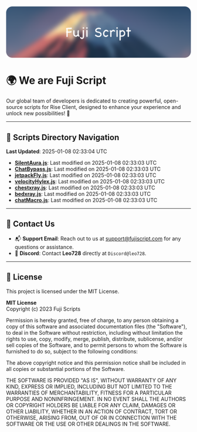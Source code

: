 ![Banner](.github/b.webp)

# 🌍 **We are Fuji Script**

Our global team of developers is dedicated to creating powerful, open-source scripts for Rise Client, designed to enhance your experience and unlock new possibilities! 🌟

---
<!-- SCRIPTS_NAVIGATION_START -->
## 📂 **Scripts Directory Navigation**

**Last Updated**: 2025-01-08 02:33:04 UTC

- **[SilentAura.js](scripts/SilentAura.js)**: Last modified on 2025-01-08 02:33:03 UTC
- **[ChatBypass.js](scripts/ChatBypass.js)**: Last modified on 2025-01-08 02:33:03 UTC
- **[jetpackFly.js](scripts/jetpackFly.js)**: Last modified on 2025-01-08 02:33:03 UTC
- **[velocityHylex.js](scripts/velocityHylex.js)**: Last modified on 2025-01-08 02:33:03 UTC
- **[chestxray.js](scripts/chestxray.js)**: Last modified on 2025-01-08 02:33:03 UTC
- **[bedxray.js](scripts/bedxray.js)**: Last modified on 2025-01-08 02:33:03 UTC
- **[chatMacro.js](scripts/chatMacro.js)**: Last modified on 2025-01-08 02:33:03 UTC

<!-- SCRIPTS_NAVIGATION_END -->

---

## 💬 **Contact Us**  
- 📬 **Support Email**: Reach out to us at [support@fujiscript.com](mailto:support@fujiscript.com) for any questions or assistance.  
- 💬 **Discord**: Contact **Leo728** directly at `Discord@leo728`.

---

## 📜 **License**

This project is licensed under the MIT License.  

**MIT License**  
Copyright (c) 2023 Fuji Scripts  

Permission is hereby granted, free of charge, to any person obtaining a copy of this software and associated documentation files (the "Software"), to deal in the Software without restriction, including without limitation the rights to use, copy, modify, merge, publish, distribute, sublicense, and/or sell copies of the Software, and to permit persons to whom the Software is furnished to do so, subject to the following conditions:  

The above copyright notice and this permission notice shall be included in all copies or substantial portions of the Software.  

THE SOFTWARE IS PROVIDED "AS IS", WITHOUT WARRANTY OF ANY KIND, EXPRESS OR IMPLIED, INCLUDING BUT NOT LIMITED TO THE WARRANTIES OF MERCHANTABILITY, FITNESS FOR A PARTICULAR PURPOSE AND NONINFRINGEMENT. IN NO EVENT SHALL THE AUTHORS OR COPYRIGHT HOLDERS BE LIABLE FOR ANY CLAIM, DAMAGES OR OTHER LIABILITY, WHETHER IN AN ACTION OF CONTRACT, TORT OR OTHERWISE, ARISING FROM, OUT OF OR IN CONNECTION WITH THE SOFTWARE OR THE USE OR OTHER DEALINGS IN THE SOFTWARE.  
